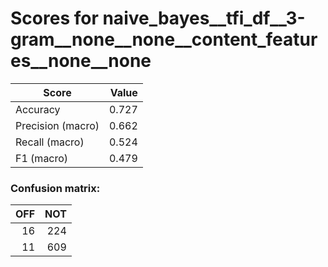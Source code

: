# Scores for naive_bayes__tfi_df__3-gram__none__none__content_features__none__none
|      Score      |Value|
|-----------------|----:|
|Accuracy         |0.727|
|Precision (macro)|0.662|
|Recall (macro)   |0.524|
|F1 (macro)       |0.479|

### Confusion matrix:
|OFF|NOT|
|--:|--:|
| 16|224|
| 11|609|
